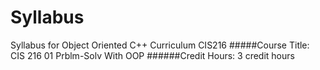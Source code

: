 # Syllabus
Syllabus for Object Oriented C++ Curriculum CIS216
#####Course Title: CIS 216 01 Prblm-Solv With OOP
######Credit Hours:	3 credit hours



